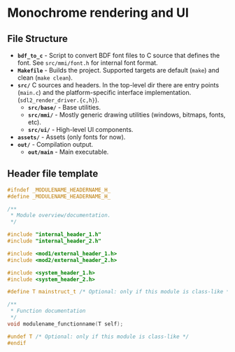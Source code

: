# Monochrome rendering and UI

## File Structure
- **`bdf_to_c`** - Script to convert BDF font files to C source that defines the font. See `src/mmi/font.h` for internal font format.
- **`Makefile`** - Builds the project. Supported targets are default (`make`) and clean (`make clean`).
- **`src/`** C sources and headers. In the top-level dir there are entry points (`main.c`) and the platform-specific interface implementation. (`sdl2_render_driver.{c,h}`).
  - **`src/base/`** - Base utilities.
  - **`src/mmi/`** - Mostly generic drawing utilities (windows, bitmaps, fonts, etc).
  - **`src/ui/`** - High-level UI components.
- **`assets/`** - Assets (only fonts for now).
- **`out/`** - Compilation output.
  - **`out/main`** - Main executable.

## Header file template
```c
#ifndef _MODULENAME_HEADERNAME_H_
#define _MODULENAME_HEADERNAME_H_

/**
 * Module overview/documentation.
 */

#include "internal_header_1.h"
#include "internal_header_2.h"

#include <mod1/external_header_1.h>
#include <mod2/external_header_2.h>

#include <system_header_1.h>
#include <system_header_2.h>

#define T mainstruct_t /* Optional: only if this module is class-like */

/**
 * Function documentation
 */
void modulename_functionname(T self);

#undef T /* Optional: only if this module is class-like */
#endif
```
